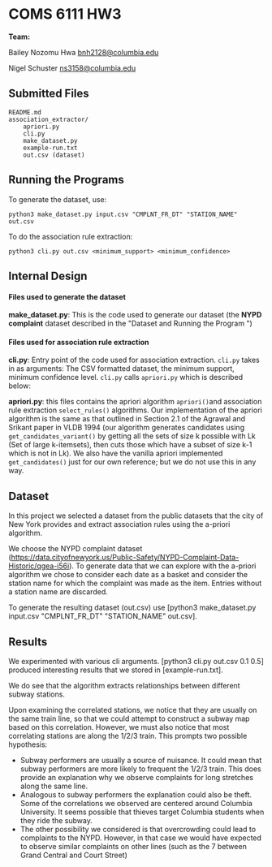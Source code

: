 # COMS 6111 HW3 

**Team:**

Bailey Nozomu Hwa <bnh2128@columbia.edu>

Nigel Schuster <ns3158@columbia.edu>

## Submitted Files

```
README.md
association_extractor/
	apriori.py
	cli.py
	make_dataset.py
	example-run.txt
	out.csv (dataset)
```

## Running the Programs

To generate the dataset, use:

```
python3 make_dataset.py input.csv "CMPLNT_FR_DT" "STATION_NAME" out.csv
```

To do the association rule extraction:

```
python3 cli.py out.csv <minimum_support> <minimum_confidence>
```



## Internal Design

#### Files used to generate the dataset

**make_dataset.py**: This is the code used to generate our dataset (the **NYPD complaint** dataset described in the "Dataset and Running the Program ")



#### Files used for association rule extraction

**cli.py**: Entry point of the code used for association extraction. `cli.py` takes in as arguments: The CSV formatted dataset, the minimum support, minimum confidence level. `cli.py` calls `apriori.py` which is described below:

**apriori.py**: this files contains the apriori algorithm `apriori()`and association rule extraction `select_rules()` algorithms. Our implementation of the apriori algorithm is the same as that outlined in Section 2.1 of the Agrawal and Srikant paper in VLDB 1994 (our algorithm generates candidates using `get_candidates_variant()` by getting all the sets of size k possible with Lk (Set of large k-itemsets), then cuts those which have a subset of size k-1 which is not in Lk). We also have the vanilla apriori implemented `get_candidates()` just for our own reference; but we do not use this in any way.



## Dataset 

In this project we selected a dataset from the public datasets that the city of New York provides and extract association rules using the a-priori algorithm.

We choose the NYPD complaint dataset (https://data.cityofnewyork.us/Public-Safety/NYPD-Complaint-Data-Historic/qgea-i56i). To generate data that we can explore with the a-priori algorithm we chose to consider each date as a basket and consider the station name for which the complaint was made as the item. Entries without a station name are discarded.

To generate the resulting dataset (out.csv) use [python3 make_dataset.py input.csv "CMPLNT_FR_DT" "STATION_NAME" out.csv].

## Results 

We experimented with various cli arguments. [python3 cli.py out.csv 0.1 0.5] produced interesting results that we stored in [example-run.txt].

We do see that the algorithm extracts relationships between different subway stations.

Upon examining the correlated stations, we notice that they are usually on the same train line, so that we could attempt to construct a subway map based on this correlation. However, we must also notice that most correlating stations are along the 1/2/3 train. This prompts two possible hypothesis:
- Subway performers are usually a source of nuisance. It could mean that subway performers are more likely to frequent the 1/2/3 train. This does provide an explanation why we observe complaints for long stretches along the same line.
- Analogous to subway performers the explanation could also be theft. Some of the correlations we observed are centered around Columbia University. It seems possible that thieves target Columbia students when they ride the subway.
- The other possibility we considered is that overcrowding could lead to complaints to the NYPD. However, in that case we would have expected to observe similar complaints on other lines (such as the 7 between Grand Central and Court Street)

